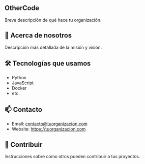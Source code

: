 ## OtherCode

Breve descripción de qué hace tu organización.

## 🚀 Acerca de nosotros
Descripción más detallada de la misión y visión.

## 🛠️ Tecnologías que usamos
- Python
- JavaScript
- Docker
- etc.

## 📫 Contacto
- Email: contacto@tuorganizacion.com
- Website: https://tuorganizacion.com

## 🤝 Contribuir
Instrucciones sobre cómo otros pueden contribuir a tus proyectos.
